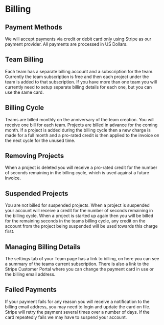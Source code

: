 # Billing

## Payment Methods 

We will accept payments via credit or debit card only using Stripe as our payment
provider. All payments are processed in US Dollars.

## Team Billing

Each team has a separate billing account and a subscription for the team. Currently the team subscription is free and then each project under the team is added to that subscription.
If you have more than one team you will currently need to setup separate billing details for each one, but you can use the same card.

## Billing Cycle

Teams are billed monthly on the anniversary of the team creation. You will receive one bill for each team. Projects are billed in advance for the coming month. 
If a project is added during the billing cycle then a new charge is made for a full month and a pro-rated credit is then applied to the invoice on the next cycle for the unused time.

## Removing Projects

When a project is deleted you will receive a pro-rated credit for the number of seconds remaining in the billing cycle, which is used against a future invoice.


## Suspended Projects

You are not billed for suspended projects.
When a project is suspended your account will receive a credit for the number of seconds remaining in the billing cycle.
When a project is started up again then you will be billed for the remaining seconds in the teams billing cycle, any credit on the account from the project being suspended will be used towards this charge first.


## Managing Billing Details

The settings tab of your Team page has a link to billing, on here you can see a summary of the teams current subscription.
There is also a link to the Stripe Customer Portal where you can change the payment card in use or the billing email address.

## Failed Payments

If your payment fails for any reason you will receive a notification to the billing email address, you may need to login and update the card on file. 
Stripe will retry the payment several times over a number of days. If the card repeatedly fails we may have to suspend your account.
